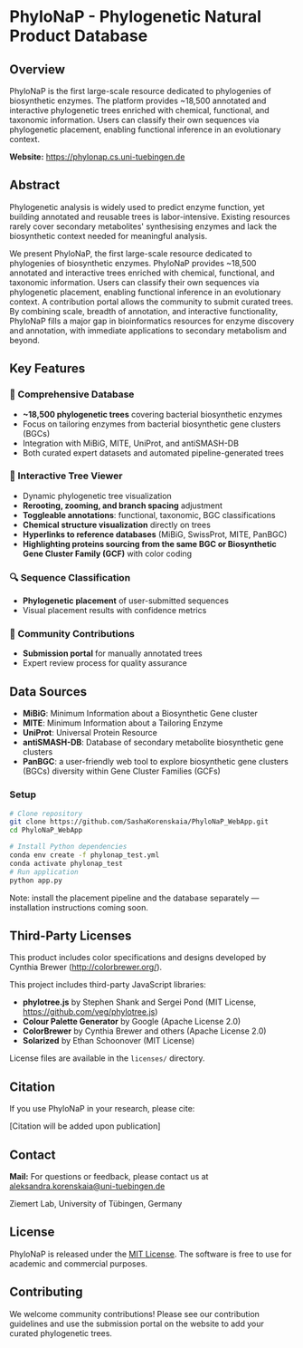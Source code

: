 # PhyloNaP - Phylogenetic Natural Product Database

## Overview

PhyloNaP is the first large-scale resource dedicated to phylogenies of biosynthetic enzymes. The platform provides ~18,500 annotated and interactive phylogenetic trees enriched with chemical, functional, and taxonomic information. Users can classify their own sequences via phylogenetic placement, enabling functional inference in an evolutionary context.

**Website:** https://phylonap.cs.uni-tuebingen.de

## Abstract

Phylogenetic analysis is widely used to predict enzyme function, yet building annotated and reusable trees is labor-intensive. Existing resources rarely cover secondary metabolites' synthesising enzymes and lack the biosynthetic context needed for meaningful analysis.

We present PhyloNaP, the first large-scale resource dedicated to phylogenies of biosynthetic enzymes. PhyloNaP provides ~18,500 annotated and interactive trees enriched with chemical, functional, and taxonomic information. Users can classify their own sequences via phylogenetic placement, enabling functional inference in an evolutionary context. A contribution portal allows the community to submit curated trees. By combining scale, breadth of annotation, and interactive functionality, PhyloNaP fills a major gap in bioinformatics resources for enzyme discovery and annotation, with immediate applications to secondary metabolism and beyond.

## Key Features

### 🧬 Comprehensive Database
- **~18,500 phylogenetic trees** covering bacterial biosynthetic enzymes
- Focus on tailoring enzymes from bacterial biosynthetic gene clusters (BGCs)
- Integration with MiBiG, MITE, UniProt, and antiSMASH-DB
- Both curated expert datasets and automated pipeline-generated trees


### 🌳 Interactive Tree Viewer
- Dynamic phylogenetic tree visualization
- **Rerooting, zooming, and branch spacing** adjustment
- **Toggleable annotations**: functional, taxonomic, BGC classifications
- **Chemical structure visualization** directly on trees
- **Hyperlinks to reference databases** (MiBiG, SwissProt, MITE, PanBGC)
- **Highlighting proteins sourcing from the same BGC or Biosynthetic Gene Cluster Family (GCF)** with color coding

### 🔍 Sequence Classification
- **Phylogenetic placement** of user-submitted sequences
- Visual placement results with confidence metrics


### 🤝 Community Contributions
- **Submission portal** for manually annotated trees
- Expert review process for quality assurance


## Data Sources

- **MiBiG**: Minimum Information about a Biosynthetic Gene cluster
- **MITE**: Minimum Information about a Tailoring Enzyme
- **UniProt**: Universal Protein Resource
- **antiSMASH-DB**: Database of secondary metabolite biosynthetic gene clusters
- **PanBGC**: a user-friendly web tool to explore biosynthetic gene clusters (BGCs) diversity within Gene Cluster Families (GCFs)


### Setup

```bash
# Clone repository
git clone https://github.com/SashaKorenskaia/PhyloNaP_WebApp.git
cd PhyloNaP_WebApp

# Install Python dependencies
conda env create -f phylonap_test.yml
conda activate phylonap_test
# Run application
python app.py
```

Note: install the placement pipeline and the database separately — installation instructions coming soon.

## Third-Party Licenses

This product includes color specifications and designs developed by Cynthia Brewer (http://colorbrewer.org/).

This project includes third-party JavaScript libraries:
- **phylotree.js** by Stephen Shank and Sergei Pond (MIT License, https://github.com/veg/phylotree.js)
- **Colour Palette Generator** by Google (Apache License 2.0)
- **ColorBrewer** by Cynthia Brewer and others (Apache License 2.0)
- **Solarized** by Ethan Schoonover (MIT License)


License files are available in the `licenses/` directory.

## Citation

If you use PhyloNaP in your research, please cite:

[Citation will be added upon publication]

## Contact

**Mail:** For questions or feedback, please contact us at [aleksandra.korenskaia@uni-tuebingen.de](mailto:aleksandra.korenskaia@uni-tuebingen.de)

Ziemert Lab, University of Tübingen, Germany

## License

PhyloNaP is released under the [MIT License](https://opensource.org/licenses/MIT). The software is free to use for academic and commercial purposes.

## Contributing

We welcome community contributions! Please see our contribution guidelines and use the submission portal on the website to add your curated phylogenetic trees.

